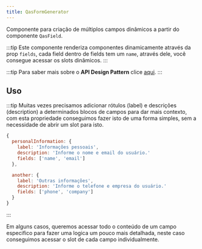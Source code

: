 ```yaml
---
title: QasFormGenerator
---
```


Componente para criação de múltiplos campos dinâmicos a partir do componente `QasField`.

<doc-api file="form-generator/QasFormGenerator" name="QasFormGenerator" />

:::tip
Este componente renderiza componentes dinamicamente através da prop `fields`, cada field dentro de fields tem um `name`, através dele, você consegue acessar os slots dinâmicos.
:::

:::tip
Para saber mais sobre o **API Design Pattern** clice [aqui](https://www.notion.so/bildvitta/API-Design-Patterns-5c2509b697614bbbac49cbed0aab70a1).
:::

## Uso
<doc-example file="QasFormGenerator/Basic" title="Básico" />
<doc-example file="QasFormGenerator/Boxed" title="Com box" />

:::tip
Muitas vezes precisamos adicionar rótulos (label) e descrições (description) a determinados blocos de campos para dar mais contexto, com esta propriedade conseguimos fazer isto de uma forma simples, sem a necessidade de abrir um slot para isto.

```js
{
  personalInformation: {
    label: 'Informações pessoais',
    description: 'Informe o nome e email do usuário.'
    fields: ['name', 'email']
  },

  another: {
    label: 'Outras informações',
    description: 'Informe o telefone e empresa do usuário.'
    fields: ['phone', 'company']
  }
}
```
:::

<doc-example file="QasFormGenerator/Fieldset" title="Agrupando fields por rótulo (label)" />

Em alguns casos, queremos acessar todo o conteúdo de um campo especifico para fazer uma logica um pouco mais detalhada, neste caso conseguimos acessar o slot de cada campo individualmente.
<doc-example file="QasFormGenerator/CustomSlot" title="Acessando slots" />

<doc-example file="QasFormGenerator/CustomProps" title="Custom props" />

<doc-example file="QasFormGenerator/ExFormCommonColumns" title="Common columns" />
